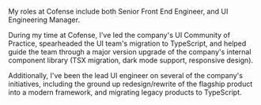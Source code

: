 My roles at Cofense include both Senior Front End Engineer, and 
UI Engineering Manager. 

During my time at Cofense, I've led the company's UI Community
of Practice, spearheaded the UI team's migration to TypeScript,
and helped guide the team through a major version upgrade of
the company's internal component library (TSX migration, dark mode
support, responsive design).

Additionally, I've been the lead UI engineer on several of
the company's initiatives, including the ground up
redesign/rewrite of the flagship product into a modern framework, 
and migrating legacy products to TypeScript.
